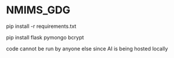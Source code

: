 # NMIMS_GDG

pip install -r requirements.txt

pip install flask pymongo bcrypt

code cannot be run by anyone else since AI is being hosted locally
